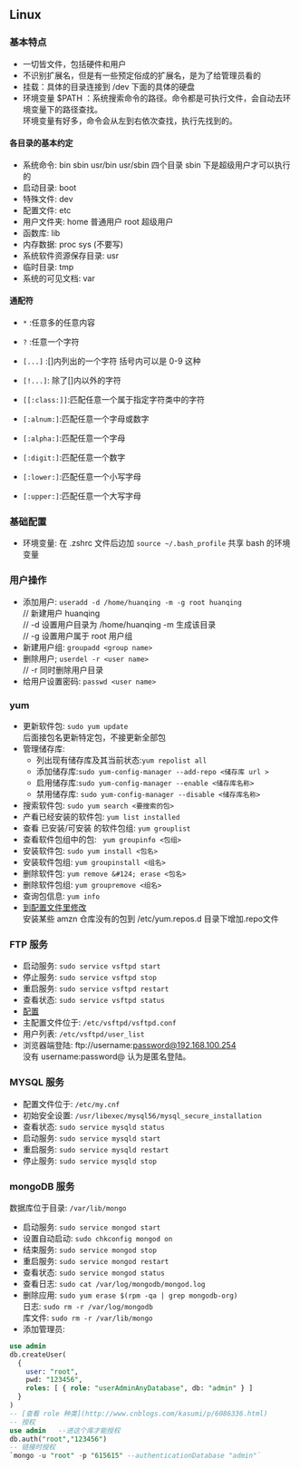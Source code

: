 ## Linux
### 基本特点
- 一切皆文件，包括硬件和用户
- 不识别扩展名，但是有一些预定俗成的扩展名，是为了给管理员看的
- 挂载：具体的目录连接到 /dev 下面的具体的硬盘
- 环境变量 $PATH ：系统搜索命令的路径。命令都是可执行文件，会自动去环境变量下的路径查找。  
环境变量有好多，命令会从左到右依次查找，执行先找到的。
#### 各目录的基本约定
- 系统命令: bin sbin usr/bin usr/sbin 四个目录 sbin 下是超级用户才可以执行的
- 启动目录: boot
- 特殊文件: dev
- 配置文件: etc
- 用户文件夹: home 普通用户 root 超级用户
- 函数库: lib
- 内存数据: proc sys (不要写)
- 系统软件资源保存目录: usr
- 临时目录: tmp
- 系统的可见文档: var 
#### 通配符
- `*` :任意多的任意内容
- `?` :任意一个字符
- `[...]` :[]内列出的一个字符 括号内可以是 0-9 这种
- `[!...]`: 除了[]内以外的字符
- `[[:class:]]`:匹配任意一个属于指定字符类中的字符

- `[:alnum:]`:匹配任意一个字母或数字
- `[:alpha:]`:匹配任意一个字母
- `[:digit:]`:匹配任意一个数字
- `[:lower:]`:匹配任意一个小写字母
- `[:upper:]`:匹配任意一个大写字母

### 基础配置
- 环境变量: 在 .zshrc 文件后边加 `source ~/.bash_profile` 共享 bash 的环境变量

### 用户操作
- 添加用户: `useradd -d /home/huanqing -m -g root huanqing`     
// 新建用户 huanqing  
// -d 设置用户目录为 /home/huanqing -m 生成该目录  
// -g 设置用户属于 root 用户组  
- 新建用户组: `groupadd <group name>`
- 删除用户; `userdel -r <user name>`  
// -r 同时删除用户目录  
- 给用户设置密码: `passwd <user name>`

### yum
- 更新软件包: `sudo yum update`  
后面接包名更新特定包，不接更新全部包  
- 管理储存库:
    - 列出现有储存库及其当前状态:`yum repolist all`
    - 添加储存库:`sudo yum-config-manager --add-repo <储存库 url >`
    - 启用储存库:`sudo yum-config-manager --enable <储存库名称>`
    - 禁用储存库: `sudo yum-config-manager --disable <储存库名称>`
- 搜索软件包: `sudo yum search <要搜索的包>`
- 产看已经安装的软件包: `yum list installed `
- 查看 已安装/可安装 的软件包组: `yum grouplist`
- 查看软件包组中的包: ` yum groupinfo <包组>`
- 安装软件包: `sudo yum install <包名>`
- 安装软件包组: `yum groupinstall <组名>`
- 删除软件包: `yum remove &#124; erase <包名>`
- 删除软件包组: `yum groupremove <组名>`
- 查询包信息: `yum info`
- [到配置文件里修改](http://blog.csdn.net/im5437/article/details/53445142)  
安装某些 amzn 仓库没有的包到 /etc/yum.repos.d 目录下增加.repo文件

### FTP 服务
- 启动服务: `sudo service vsftpd start`
- 停止服务: `sudo service vsftpd stop`
- 重启服务: `sudo service vsftpd restart`
- 查看状态: `sudo service vsftpd status`
- [配置](http://os.51cto.com/art/201008/221842.htm)
- 主配置文件位于: `/etc/vsftpd/vsftpd.conf`
- 用户列表: `/etc/vsftpd/user_list`
- 浏览器端登陆: ftp://username:password@192.168.100.254  
没有 username:password@ 认为是匿名登陆。

### MYSQL 服务
- 配置文件位于: `/etc/my.cnf`
- 初始安全设置: `/usr/libexec/mysql56/mysql_secure_installation`
- 查看状态: `sudo service mysqld status`
- 启动服务: `sudo service mysqld start`
- 重启服务: `sudo service mysqld restart`
- 停止服务: `sudo service mysqld stop`

### mongoDB 服务
数据库位于目录: `/var/lib/mongo`
- 启动服务: `sudo service mongod start`  
- 设置自动启动: `sudo chkconfig mongod on`
- 结束服务: `sudo service mongod stop`
- 重启服务: `sudo service mongod restart`
- 查看状态: `sudo service mongod status`
- 查看日志: `sudo cat /var/log/mongodb/mongod.log`
- 删除应用: `sudo yum erase $(rpm -qa | grep mongodb-org)`  
日志: `sudo rm -r /var/log/mongodb`  
库文件: `sudo rm -r /var/lib/mongo`
- 添加管理员:
```sql
use admin
db.createUser(
  {
    user: "root",
    pwd: "123456",
    roles: [ { role: "userAdminAnyDatabase", db: "admin" } ]
  }
)
-- [查看 role 种类](http://www.cnblogs.com/kasumi/p/6086336.html)
-- 授权
use admin   --进这个库才能授权
db.auth("root","123456")
-- 链接时授权
`mongo -u "root" -p "615615" --authenticationDatabase "admin"`
```
